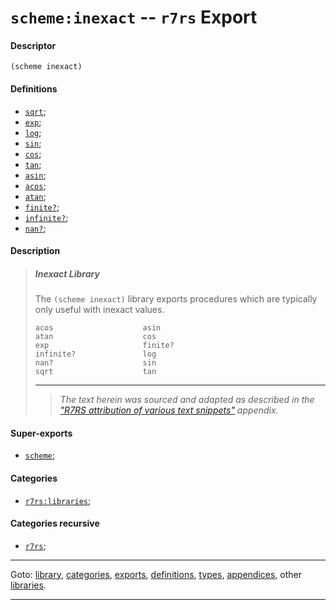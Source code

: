 

<a id='export__r7rs__scheme_3a_inexact'></a>

# `scheme:inexact` -- `r7rs` Export


<a id='export__r7rs__scheme_3a_inexact__descriptor'></a>

#### Descriptor

````
(scheme inexact)
````


<a id='export__r7rs__scheme_3a_inexact__definitions'></a>

#### Definitions

 * [`sqrt`](../../r7rs/definitions/sqrt.md#definition__r7rs__sqrt);
 * [`exp`](../../r7rs/definitions/exp.md#definition__r7rs__exp);
 * [`log`](../../r7rs/definitions/log.md#definition__r7rs__log);
 * [`sin`](../../r7rs/definitions/sin.md#definition__r7rs__sin);
 * [`cos`](../../r7rs/definitions/cos.md#definition__r7rs__cos);
 * [`tan`](../../r7rs/definitions/tan.md#definition__r7rs__tan);
 * [`asin`](../../r7rs/definitions/asin.md#definition__r7rs__asin);
 * [`acos`](../../r7rs/definitions/acos.md#definition__r7rs__acos);
 * [`atan`](../../r7rs/definitions/atan.md#definition__r7rs__atan);
 * [`finite?`](../../r7rs/definitions/finite_3f.md#definition__r7rs__finite_3f);
 * [`infinite?`](../../r7rs/definitions/infinite_3f.md#definition__r7rs__infinite_3f);
 * [`nan?`](../../r7rs/definitions/nan_3f.md#definition__r7rs__nan_3f);


<a id='export__r7rs__scheme_3a_inexact__description'></a>

#### Description

> ##### Inexact Library
> 
> The `(scheme inexact)` library exports procedures which are
> typically only useful with inexact values.
> 
> ````
> acos                    asin
> atan                    cos
> exp                     finite?
> infinite?               log
> nan?                    sin
> sqrt                    tan
> ````
> 
> 
> ----
> > *The text herein was sourced and adapted as described in the ["R7RS attribution of various text snippets"](../../r7rs/appendices/attribution.md#appendix__r7rs__attribution) appendix.*


<a id='export__r7rs__scheme_3a_inexact__super-exports'></a>

#### Super-exports

 * [`scheme`](../../r7rs/exports/scheme.md#export__r7rs__scheme);


<a id='export__r7rs__scheme_3a_inexact__categories'></a>

#### Categories

 * [`r7rs:libraries`](../../r7rs/categories/r7rs_3a_libraries.md#category__r7rs__r7rs_3a_libraries);


<a id='export__r7rs__scheme_3a_inexact__categories-recursive'></a>

#### Categories recursive

 * [`r7rs`](../../r7rs/categories/r7rs.md#category__r7rs__r7rs);

----

Goto: [library](../../r7rs/_index.md#library__r7rs), [categories](../../r7rs/categories/_index.md#toc__r7rs__categories), [exports](../../r7rs/exports/_index.md#toc__r7rs__exports), [definitions](../../r7rs/definitions/_index.md#toc__r7rs__definitions), [types](../../r7rs/types/_index.md#toc__r7rs__types), [appendices](../../r7rs/appendices/_index.md#toc__r7rs__appendices), other [libraries](../../_libraries.md#toc__libraries).

----

